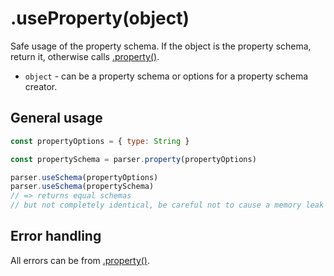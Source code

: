 # .useProperty(object)

Safe usage of the property schema. If the object is the property schema, return it, otherwise calls [.property()](./property.md).

- `object` - can be a property schema or options for a property schema creator.

## General usage

```javascript
const propertyOptions = { type: String }

const propertySchema = parser.property(propertyOptions)

parser.useSchema(propertyOptions)
parser.useSchema(propertySchema)
// => returns equal schemas
// but not completely identical, be careful not to cause a memory leak
```

## Error handling

All errors can be from [.property()](./property.md).
